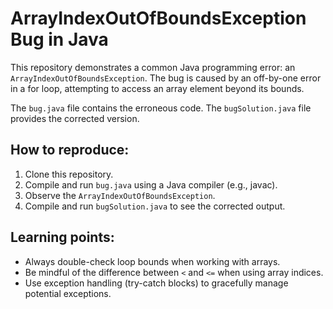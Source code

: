 # ArrayIndexOutOfBoundsException Bug in Java

This repository demonstrates a common Java programming error: an `ArrayIndexOutOfBoundsException`. The bug is caused by an off-by-one error in a for loop, attempting to access an array element beyond its bounds.

The `bug.java` file contains the erroneous code. The `bugSolution.java` file provides the corrected version.

## How to reproduce:

1.  Clone this repository.
2.  Compile and run `bug.java` using a Java compiler (e.g., javac).
3.  Observe the `ArrayIndexOutOfBoundsException`.
4.  Compile and run `bugSolution.java` to see the corrected output.

## Learning points:

*   Always double-check loop bounds when working with arrays.
*   Be mindful of the difference between `<` and `<=` when using array indices.
*   Use exception handling (try-catch blocks) to gracefully manage potential exceptions.